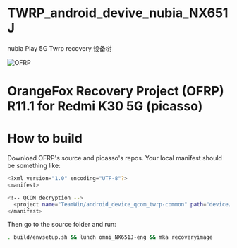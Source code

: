 # TWRP_android_devive_nubia_NX651J
nubia Play 5G Twrp recovery 设备树

![OFRP](https://image.ibb.co/cTMWux/logo.jpg "OFRP")

OrangeFox Recovery Project (OFRP) R11.1 for Redmi K30 5G (picasso)
======================================

# How to build
Download OFRP's source and picasso's repos. Your local manifest should be something like:

```bash
<?xml version="1.0" encoding="UTF-8"?>
<manifest>

<!-- QCOM decryption -->
  <project name="TeamWin/android_device_qcom_twrp-common" path="device/qcom/twrp-common" remote="github" revision="android-11"/>
</manifest>
```

Then go to the source folder and run:

```bash
. build/envsetup.sh && lunch omni_NX651J-eng && mka recoveryimage
```

